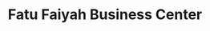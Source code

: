 ---
title: "Fatu Faiyah Business Center"
url: /gbarnga/fatu-faiyah-business-center/
shop: convenience
---